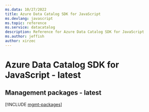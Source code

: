 ```yaml
---
ms.data: 10/27/2022
title: Azure Data Catalog SDK for JavaScript
ms.devlang: javascript
ms.topic: reference
ms.service: datacatalog
description: Reference for Azure Data Catalog SDK for JavaScript
ms.author: jeffish
author: xirzec
---
```

# Azure Data Catalog SDK for JavaScript - latest

## Management packages - latest
[!INCLUDE [mgmt-packages](data-catalog-mgmt-index.md)]